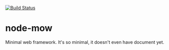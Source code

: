 [![Build Status](https://travis-ci.org/monken/node-mow.svg?branch=master)](https://travis-ci.org/monken/node-mow)

# node-mow
Minimal web framework. It's so minimal, it doesn't even have document yet.
